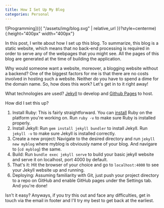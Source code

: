 ```yaml
---
title: How I Set Up My Blog
categories: Personal
---
```

![Programming]({{ "/assets/img/blog.svg" | relative_url }}?style=centerme){:height="400px" width="400px"}

In this post, I write about how I set up this blog.
To summarize, this blog is a static website, which means that no back-end processing is required in order to serve any of the webpages that you might see. All the pages of this blog are generated at the time of building the application. 

Why would someone want a website, moreover, a blogging website without a backend? One of the biggest factors for me is that there are no costs involved in hosting such a website. Neither do you have to spend a dime for the domain name. So, how does this work? Let's get in to it right away!


What technologies are used? [Jekyll](https://jekyllrb.com/) to develop and [Github Pages](https://pages.github.com/) to host.

How did I set this up?
1. Install Ruby: This is fairly straightforward. You can [install](https://www.ruby-lang.org/en/documentation/installation/#installers) Ruby on the platform you're working on. Run `ruby -v` to make sure Ruby is installed properly. 
2. Install Jekyll: Run `gem install jekyll bundler` to install Jekyll. Run `jekyll -v` to make sure Jekyll is installed correctly.
3. Create a new project: Navigate to the desired directory and run `jekyll new myblog` where myblog is obviously name of your blog. And navigare to (`cd myblog`) the same.
4. Build: Run `bundle exec jekyll serve` to build your basic jekyll website and serve it on localhost, port 4000 by default.    
5. That's it: Hit the browser of your choice and go to `localhost:4000` to see your Jekyll website up and running.
6. Deploying: Assuming familiarity with Git, just push your project directory to a repo on GitHub and enable GitHub pages under the Settings tab. And you're done!

Isn't it easy? Anyways, if you try this out and face any difficulties, get in touch via the email in footer and I'll try my best to get back at the earliest.